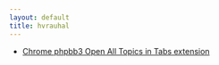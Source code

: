 ```yaml
---
layout: default
title: hvrauhal
---
```


* [Chrome phpbb3 Open All Topics in Tabs extension](http://hvrauhal.github.com/phpbb3-search-results-in-tabs-chrome.crx)
